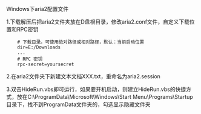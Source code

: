 Windows下aria2配置文件

1.下载解压后把aria2文件夹放在D盘根目录，修改aria2.conf文件，自定义下载位置和RPC密钥

        # 下载目录。可使用绝对路径或相对路径，默认：当前启动位置 
        dir=E:/Downloads 
        ... 
        # RPC 密钥 
        rpc-secret=yoursecret

2.在aria2文件夹下新建文本文档XXX.txt，重命名为aria2.session

3.双击HideRun.vbs即可运行，如果要开机启动，则建立HideRun.vbs的快捷方式，放在C:\ProgramData\Microsoft\Windows\Start Menu\Programs\Startup目录下，找不到ProgramData文件夹的，勾选显示隐藏文件夹
